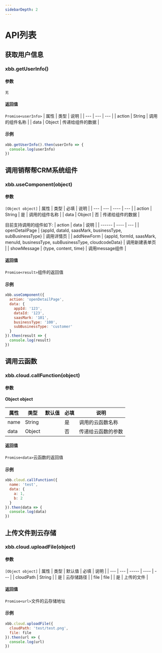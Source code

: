 ```yaml
---
sidebarDepth: 2
---
```


# API列表

## 获取用户信息
### xbb.getUserInfo()
#### 参数
`无`
#### 返回值
`Promise<userInfo>`
| 属性 | 类型 | 说明 |
| --- | ---  | --- |
| action | String | 调用的组件名称 |
| data | Object | 传递给组件的数据 |
#### 示例
```javascript
xbb.getUserInfo().then(userInfo => {
  console.log(userInfo)
})
```

## 调用销帮帮CRM系统组件
### xbb.useComponent(object)
#### 参数
`[Object object]`
| 属性 | 类型 | 必填 | 说明 |
| --- | --- |  ---- | --- |
| action | String | 是 | 调用的组件名称 |
| data | Object | 否 | 传递给组件的数据 |

目前支持调用的组件如下:
| action | data | 说明 |
| ------ | ---- | --- |
| openDetailPage | {appId, dataId, saasMark, businessType, subBusinessType} | 调用详情页 |
| addNewForm | {appId, formId, saasMark, menuId, businessType, subBusinessType, cloudcodeData} | 调用新建表单页 |
| showMessage | {type, content, time} | 调用message组件 |

#### 返回值
`Promise<result>`组件的返回值

#### 示例
```javascript
xbb.useComponent({
  action: 'openDetailPage',
  data: {
    appId: '123',
    dataId: '123',
    saasMark: '101',
    businessType: '100',
    subBusinessType: 'customer'
  }
}).then(result => {
  console.log(result)
})
```


## 调用云函数
### xbb.cloud.callFunction(object)

#### 参数
#### Object object
| 属性 | 类型 | 默认值 | 必填 | 说明 |
| --- | --- | ----- | ---- | --- |
| name | String | | 是 | 调用的云函数名称 |
| data | Object | | 否 | 传递给云函数的参数 |
#### 返回值
`Promise<data>`云函数的返回值
#### 示例
```javascript
xbb.cloud.callFunction({
  name: 'test',
  data: {
    a: 1,
    b: 2
  }
}).then(data => {
  console.log(data)
})
```

## 上传文件到云存储
### xbb.cloud.uploadFile(object)

#### 参数
`[Object object]`
| 属性 | 类型 | 默认值 | 必填 | 说明 |
| --- | --- | ----- | ---- | --- |
| cloudPath | String | | 是 | 云存储路径 |
| file | file | | 是 | 上传的文件 |
#### 返回值
`Promise<url>`文件的云存储地址
#### 示例
```javascript
xbb.cloud.uploadFile({
  cloudPath: 'test/test.png',
  file: file
}).then(url => {
  console.log(url)
})
```
